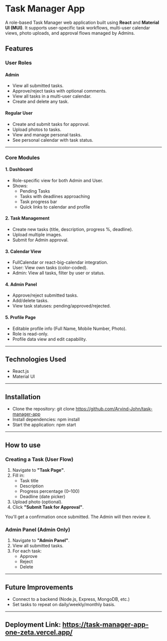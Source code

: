 # Task Manager App

A role-based Task Manager web application built using **React** and **Material UI (MUI)**. It supports user-specific task workflows, multi-user calendar views, photo uploads, and approval flows managed by Admins.

## Features

### User Roles

#### Admin

- View all submitted tasks.
- Approve/reject tasks with optional comments.
- View all tasks in a multi-user calendar.
- Create and delete any task.

#### Regular User

- Create and submit tasks for approval.
- Upload photos to tasks.
- View and manage personal tasks.
- See personal calendar with task status.

---

### Core Modules

#### 1. Dashboard

- Role-specific view for both Admin and User.
- Shows:
  - Pending Tasks
  - Tasks with deadlines approaching
  - Task progress bar
  - Quick links to calendar and profile

#### 2. Task Management

- Create new tasks (title, description, progress %, deadline).
- Upload multiple images.
- Submit for Admin approval.

#### 3. Calendar View

- FullCalendar or react-big-calendar integration.
- User: View own tasks (color-coded).
- Admin: View all tasks, filter by user or status.

#### 4. Admin Panel

- Approve/reject submitted tasks.
- Add/delete tasks.
- View task statuses: pending/approved/rejected.

#### 5. Profile Page

- Editable profile info (Full Name, Mobile Number, Photo).
- Role is read-only.
- Profile data view and edit capability.

---

## Technologies Used

- React.js
- Material UI

---

## Installation

- Clone the repository: git clone https://github.com/Arvind-John/task-manager-app
- Install dependencies: npm install
- Start the application: npm start

---

## How to use

### Creating a Task (User Flow)

1. Navigate to **"Task Page"**.
2. Fill in:
   - Task title
   - Description
   - Progress percentage (0–100)
   - Deadline (date picker)
3. Upload photo (optional).
4. Click **"Submit Task for Approval"**.

You'll get a confirmation once submitted. The Admin will then review it.

### Admin Panel (Admin Only)

1. Navigate to **"Admin Panel"**.
2. View all submitted tasks.
3. For each task:
   - Approve
   - Reject
   - Delete

---

## Future Improvements

- Connect to a backend (Node.js, Express, MongoDB, etc.)
- Set tasks to repeat on daily/weekly/monthly basis.

---

## Deployment Link: https://task-manager-app-one-zeta.vercel.app/
